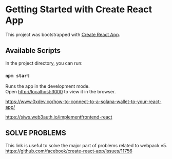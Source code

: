 # Getting Started with Create React App

This project was bootstrapped with [Create React App](https://github.com/facebook/create-react-app).

## Available Scripts

In the project directory, you can run:

### `npm start`

Runs the app in the development mode.\
Open [http://localhost:3000](http://localhost:3000) to view it in the browser.

https://www.0xdev.co/how-to-connect-to-a-solana-wallet-to-your-react-app/

https://siws.web3auth.io/implementfrontend-react

## SOLVE PROBLEMS
This link is useful to solve the major part of problems related to webpack v5.
https://github.com/facebook/create-react-app/issues/11756
